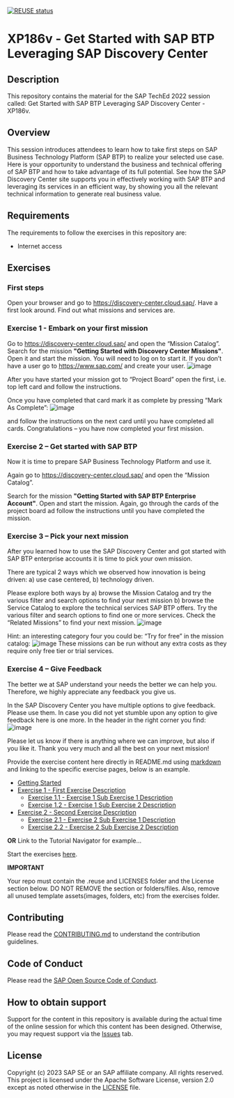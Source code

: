 [![REUSE status](https://api.reuse.software/badge/github.com/SAP-samples/teched2023-XP186v)](https://api.reuse.software/info/github.com/SAP-samples/teched2023-XP186v)

# XP186v - Get Started with SAP BTP Leveraging SAP Discovery Center

## Description

This repository contains the material for the SAP TechEd 2022 session called: Get Started with SAP BTP Leveraging SAP Discovery Center - XP186v. 

## Overview

This session introduces attendees to learn how to take first steps on SAP Business Technology Platform (SAP BTP) to realize your selected use case. Here is your opportunity to understand the business and technical offering of SAP BTP and how to take advantage of its full potential. See how the SAP Discovery Center site supports you in effectively working with SAP BTP and leveraging its services in an efficient way, by showing you all the relevant technical information to generate real business value.

## Requirements

The requirements to follow the exercises in this repository are:
-	Internet access

## Exercises

### First steps
Open your browser and go to https://discovery-center.cloud.sap/. 
Have a first look around. Find out what missions and services are.


### Exercise 1 - Embark on your first mission
Go to https://discovery-center.cloud.sap/ and open the “Mission Catalog”. 
Search for the mission **"Getting Started with Discovery Center Missions"**. Open it and start the mission. 
You will need to log on to start it. 
If you don’t have a user go to https://www.sap.com/ and create your user.
![image](https://github.com/SAP-samples/teched2023-XP186v/assets/144680945/5fe7fa11-abac-4c85-9ff9-29e32a29b0ce)

After you have started your mission got to “Project Board” open the first, i.e. top left card and follow the instructions. 

Once you have completed that card mark it as complete by pressing “Mark As Complete”:
![image](https://github.com/SAP-samples/teched2023-XP186v/assets/144680945/b115bfd5-333b-40ba-85d4-b85503b366e6)
 
and follow the instructions on the next card until you have completed all cards.
Congratulations – you have now completed your first mission.



### Exercise 2 – Get started with SAP BTP
Now it is time to prepare SAP Business Technology Platform and use it.

Again go to https://discovery-center.cloud.sap/ and open the “Mission Catalog”. 

Search for the mission **"Getting Started with SAP BTP Enterprise Account"**. Open and start the mission. 
Again, go through the cards of the project board ad follow the instructions until you have completed the mission. 


### Exercise 3 – Pick your next mission
After you learned how to use the SAP Discovery Center and got started with SAP BTP enterprise accounts it is time to pick your own mission.

There are typical 2 ways which we observed how innovation is being driven:
a)	use case centered,
b)	technology driven.

Please explore both ways by 
a)	browse the Mission Catalog and try the various filter and search options to find your next mission
b)	browse the Service Catalog to explore the technical services SAP BTP offers. Try the various filter and search options to find one or more services. Check the “Related Missions” to find your next mission.
![image](https://github.com/SAP-samples/teched2023-XP186v/assets/144680945/e8dec095-646d-482a-bbe9-f12ffd28998a)

Hint: an interesting category four you could be: “Try for free” in the mission catalog:
![image](https://github.com/SAP-samples/teched2023-XP186v/assets/144680945/df96bdf0-dcd1-4ec1-b505-a02bfb577c4a)
These missions can be run without any extra costs as they require only free tier or trial services. 


### Exercise 4 – Give Feedback
The better we at SAP understand your needs the better we can help you. Therefore, we highly appreciate any feedback you give us.

In the SAP Discovery Center you have multiple options to give feedback. Please use them. In case you did not yet stumble upon any option to give feedback here is one more. In the header in the right corner you find:
![image](https://github.com/SAP-samples/teched2023-XP186v/assets/144680945/a9622051-7d6f-45b0-911b-5a7a668a45ca)

Please let us know if there is anything where we can improve, but also if you like it.
Thank you very much and all the best on your next mission!






















Provide the exercise content here directly in README.md using [markdown](https://guides.github.com/features/mastering-markdown/) and linking to the specific exercise pages, below is an example.

- [Getting Started](exercises/ex0/)
- [Exercise 1 - First Exercise Description](exercises/ex1/)
    - [Exercise 1.1 - Exercise 1 Sub Exercise 1 Description](exercises/ex1#exercise-11-sub-exercise-1-description)
    - [Exercise 1.2 - Exercise 1 Sub Exercise 2 Description](exercises/ex1#exercise-12-sub-exercise-2-description)
- [Exercise 2 - Second Exercise Description](exercises/ex2/)
    - [Exercise 2.1 - Exercise 2 Sub Exercise 1 Description](exercises/ex2#exercise-21-sub-exercise-1-description)
    - [Exercise 2.2 - Exercise 2 Sub Exercise 2 Description](exercises/ex2#exercise-22-sub-exercise-2-description)

  
**OR** Link to the Tutorial Navigator for example...

Start the exercises [here](https://developers.sap.com/tutorials/abap-environment-trial-onboarding.html).

**IMPORTANT**

Your repo must contain the .reuse and LICENSES folder and the License section below. DO NOT REMOVE the section or folders/files. Also, remove all unused template assets(images, folders, etc) from the exercises folder. 

## Contributing
Please read the [CONTRIBUTING.md](./CONTRIBUTING.md) to understand the contribution guidelines.

## Code of Conduct
Please read the [SAP Open Source Code of Conduct](https://github.com/SAP-samples/.github/blob/main/CODE_OF_CONDUCT.md).

## How to obtain support

Support for the content in this repository is available during the actual time of the online session for which this content has been designed. Otherwise, you may request support via the [Issues](../../issues) tab.

## License
Copyright (c) 2023 SAP SE or an SAP affiliate company. All rights reserved. This project is licensed under the Apache Software License, version 2.0 except as noted otherwise in the [LICENSE](LICENSES/Apache-2.0.txt) file.
